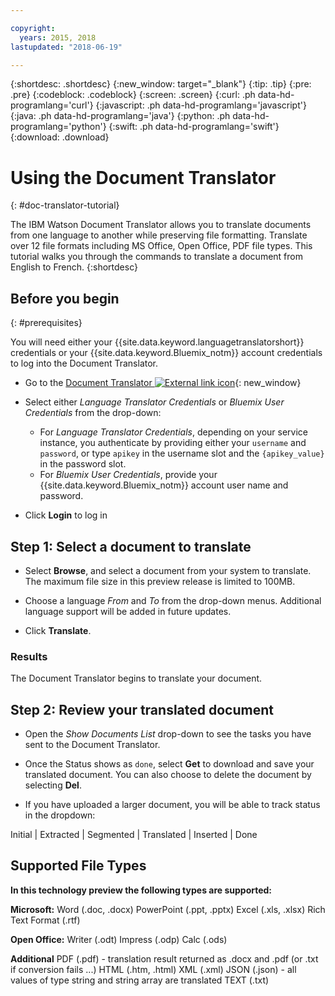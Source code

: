 ```yaml
---

copyright:
  years: 2015, 2018
lastupdated: "2018-06-19"

---
```

<!-- Attribute definitions -->
{:shortdesc: .shortdesc}
{:new_window: target="_blank"}
{:tip: .tip}
{:pre: .pre}
{:codeblock: .codeblock}
{:screen: .screen}
{:curl: .ph data-hd-programlang='curl'}
{:javascript: .ph data-hd-programlang='javascript'}
{:java: .ph data-hd-programlang='java'}
{:python: .ph data-hd-programlang='python'}
{:swift: .ph data-hd-programlang='swift'}
{:download: .download}

# Using the Document Translator
{: #doc-translator-tutorial}

The IBM Watson Document Translator allows you to translate documents from one language to another while preserving file formatting. Translate over 12 file formats including MS Office, Open Office, PDF file types. This tutorial walks you through the commands to translate a document from English to French.
{:shortdesc}

## Before you begin
{: #prerequisites}

You will need either your {{site.data.keyword.languagetranslatorshort}} credentials or your {{site.data.keyword.Bluemix_notm}} account credentials to log into the Document Translator.

- Go to the [Document Translator ![External link icon](../../icons/launch-glyph.svg "External link icon")](ibm.biz/doc-translator){: new_window}

- Select either *Language Translator Credentials* or *Bluemix User Credentials* from the drop-down:

    - For *Language Translator Credentials*, depending on your service instance, you authenticate by providing either your `username` and `password`, or type `apikey` in the username slot and the `{apikey_value}` in the password slot.
    - For *Bluemix User Credentials*, provide your {{site.data.keyword.Bluemix_notm}} account user name and password.

- Click **Login** to log in

## Step 1: Select a document to translate

- Select **Browse**, and select a document from your system to translate. The maximum file size in this preview release is limited to 100MB.

- Choose a language *From* and *To* from the drop-down menus. Additional language support will be added in future updates.

- Click **Translate**.

### Results
The Document Translator begins to translate your document.

## Step 2: Review your translated document

- Open the *Show Documents List* drop-down to see the tasks you have sent to the Document Translator.

- Once the Status shows as `done`, select **Get** to download and save your translated document. You can also choose to delete the document by selecting **Del**.

- If you have uploaded a larger document, you will be able to track status in the dropdown: 

Initial | Extracted | Segmented | Translated | Inserted | Done

## Supported File Types

**In this technology preview the following types are supported:**

**Microsoft:**
Word (.doc, .docx)
PowerPoint (.ppt, .pptx)
Excel (.xls, .xlsx)
Rich Text Format (.rtf)

**Open Office:**
Writer (.odt)
Impress (.odp)
Calc (.ods)

**Additional**
PDF (.pdf) - translation result returned as .docx and .pdf (or .txt if conversion fails ...)
HTML (.htm, .html)
XML (.xml)
JSON (.json) - all values of type string and string array are translated
TEXT (.txt)
